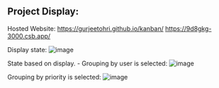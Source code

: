 ## Project Display:

Hosted Website:
https://gurjeetohri.github.io/kanban/
https://9d8gkg-3000.csb.app/

Display state: 
![image](https://github.com/GurjeetOhri/kanban-board/assets/110032631/2df885df-2654-4ff9-8c0a-ca4279c7f5db)

State based on display. - Grouping by user is selected:
![image](https://github.com/GurjeetOhri/kanban-board/assets/110032631/1d51ee6f-36b6-4948-9b0d-6b4761dadd31)


Grouping by priority is selected:
![image](https://github.com/GurjeetOhri/kanban-board/assets/110032631/14cd7e76-ef73-427f-af0c-ee06e0497358)

